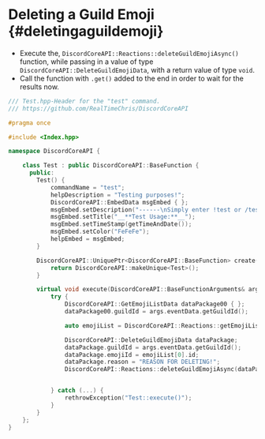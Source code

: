 Deleting a Guild Emoji {#deletingaguildemoji}
============
- Execute the, `DiscordCoreAPI::Reactions::deleteGuildEmojiAsync()` function, while passing in a value of type `DiscordCoreAPI::DeleteGuildEmojiData`, with a return value of type `void`.
- Call the function with `.get()` added to the end in order to wait for the results now.

```cpp
/// Test.hpp-Header for the "test" command.
/// https://github.com/RealTimeChris/DiscordCoreAPI

#pragma once

#include <Index.hpp>

namespace DiscordCoreAPI {

	class Test : public DiscordCoreAPI::BaseFunction {
	  public:
		Test() {
			commandName = "test";
			helpDescription = "Testing purposes!";
			DiscordCoreAPI::EmbedData msgEmbed { };
			msgEmbed.setDescription("------\nSimply enter !test or /test!\n------");
			msgEmbed.setTitle("__**Test Usage:**__");
			msgEmbed.setTimeStamp(getTimeAndDate());
			msgEmbed.setColor("FeFeFe");
			helpEmbed = msgEmbed;
		}

		DiscordCoreAPI::UniquePtr<DiscordCoreAPI::BaseFunction> create() {
			return DiscordCoreAPI::makeUnique<Test>();
		}

		virtual void execute(DiscordCoreAPI::BaseFunctionArguments& args) {
			try {
				DiscordCoreAPI::GetEmojiListData dataPackage00 { };
				dataPackage00.guildId = args.eventData.getGuildId();

				auto emojiList = DiscordCoreAPI::Reactions::getEmojiListAsync(dataPackage00).get();

				DiscordCoreAPI::DeleteGuildEmojiData dataPackage;
				dataPackage.guildId = args.eventData.getGuildId();
				dataPackage.emojiId = emojiList[0].id;
				dataPackage.reason = "REASON FOR DELETING!";
				DiscordCoreAPI::Reactions::deleteGuildEmojiAsync(dataPackage).get();


			} catch (...) {
				rethrowException("Test::execute()");
			}
		}
	};
}
```
